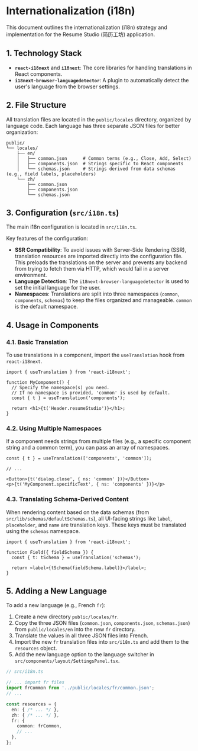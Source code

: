 # Internationalization (i18n)

This document outlines the internationalization (i18n) strategy and implementation for the Resume Studio (简历工坊) application.

## 1. Technology Stack

- **`react-i18next`** and **`i18next`**: The core libraries for handling translations in React components.
- **`i18next-browser-languagedetector`**: A plugin to automatically detect the user's language from the browser settings.

## 2. File Structure

All translation files are located in the `public/locales` directory, organized by language code. Each language has three separate JSON files for better organization:

```
public/
└── locales/
    ├── en/
    │   ├── common.json      # Common terms (e.g., Close, Add, Select)
    │   ├── components.json  # Strings specific to React components
    │   └── schemas.json     # Strings derived from data schemas (e.g., field labels, placeholders)
    └── zh/
        ├── common.json
        ├── components.json
        └── schemas.json
```

## 3. Configuration (`src/i18n.ts`)

The main i18n configuration is located in `src/i18n.ts`.

Key features of the configuration:
- **SSR Compatibility**: To avoid issues with Server-Side Rendering (SSR), translation resources are imported directly into the configuration file. This preloads the translations on the server and prevents any backend from trying to fetch them via HTTP, which would fail in a server environment.
- **Language Detection**: The `i18next-browser-languagedetector` is used to set the initial language for the user.
- **Namespaces**: Translations are split into three namespaces (`common`, `components`, `schemas`) to keep the files organized and manageable. `common` is the default namespace.

## 4. Usage in Components

### 4.1. Basic Translation

To use translations in a component, import the `useTranslation` hook from `react-i18next`.

```tsx
import { useTranslation } from 'react-i18next';

function MyComponent() {
  // Specify the namespace(s) you need.
  // If no namespace is provided, 'common' is used by default.
  const { t } = useTranslation('components');

  return <h1>{t('Header.resumeStudio')}</h1>;
}
```

### 4.2. Using Multiple Namespaces

If a component needs strings from multiple files (e.g., a specific component string and a common term), you can pass an array of namespaces.

```tsx
const { t } = useTranslation(['components', 'common']);

// ...

<Button>{t('dialog.close', { ns: 'common' })}</Button>
<p>{t('MyComponent.specificText', { ns: 'components' })}</p>
```

### 4.3. Translating Schema-Derived Content

When rendering content based on the data schemas (from `src/lib/schemas/defaultSchemas.ts`), all UI-facing strings like `label`, `placeholder`, and `name` are translation keys. These keys must be translated using the `schemas` namespace.

```tsx
import { useTranslation } from 'react-i18next';

function Field({ fieldSchema }) {
  const { t: tSchema } = useTranslation('schemas');

  return <label>{tSchema(fieldSchema.label)}</label>;
}
```

## 5. Adding a New Language

To add a new language (e.g., French `fr`):

1.  Create a new directory `public/locales/fr`.
2.  Copy the three JSON files (`common.json`, `components.json`, `schemas.json`) from `public/locales/en` into the new `fr` directory.
3.  Translate the values in all three JSON files into French.
4.  Import the new `fr` translation files into `src/i18n.ts` and add them to the `resources` object.
5.  Add the new language option to the language switcher in `src/components/layout/SettingsPanel.tsx`.

```typescript
// src/i18n.ts

// ... import fr files
import frCommon from '../public/locales/fr/common.json';
// ...

const resources = {
  en: { /* ... */ },
  zh: { /* ... */ },
  fr: {
    common: frCommon,
    // ...
  },
};
```
